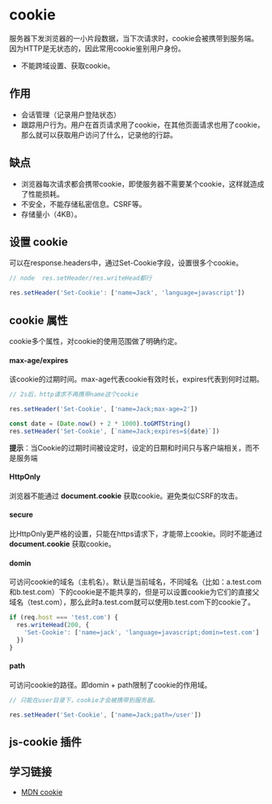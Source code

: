 # cookie

服务器下发浏览器的一小片段数据，当下次请求时，cookie会被携带到服务端。因为HTTP是无状态的，因此常用cookie鉴别用户身份。

- 不能跨域设置、获取cookie。

## 作用

- 会话管理（记录用户登陆状态）
- 跟踪用户行为。用户在首页请求用了cookie，在其他页面请求也用了cookie，那么就可以获取用户访问了什么，记录他的行踪。

## 缺点

- 浏览器每次请求都会携带cookie，即使服务器不需要某个cookie，这样就造成了性能损耗。
- 不安全，不能存储私密信息。CSRF等。
- 存储量小（4KB）。

## 设置 cookie

可以在response.headers中，通过Set-Cookie字段，设置很多个cookie。

``` js
// node  res.setHeader/res.writeHead都行

res.setHeader('Set-Cookie': ['name=Jack', 'language=javascript'])
```

## cookie 属性

cookie多个属性，对cookie的使用范围做了明确约定。

#### max-age/expires

该cookie的过期时间。max-age代表cookie有效时长，expires代表到何时过期。

``` js
// 2s后，http请求不再携带name这个cookie

res.setHeader('Set-Cookie', ['name=Jack;max-age=2'])

const date = (Date.now() + 2 * 1000).toGMTString()
res.setHeader('Set-Cookie', [`name=Jack;expires=${date}`])
```
**提示**：当Cookie的过期时间被设定时，设定的日期和时间只与客户端相关，而不是服务端
#### HttpOnly

浏览器不能通过 **document.cookie** 获取cookie。避免类似CSRF的攻击。

#### secure

比HttpOnly更严格的设置，只能在https请求下，才能带上cookie。同时不能通过 **document.cookie** 获取cookie。

#### domin

可访问cookie的域名（主机名）。默认是当前域名，不同域名（比如：a.test.com和b.test.com）下的cookie是不能共享的，但是可以设置cookie为它们的直接父域名（test.com），那么此时a.test.com就可以使用b.test.com下的cookie了。

``` js
if (req.host === 'test.com') {
  res.writeHead(200, {
    'Set-Cookie': ['name=jack', 'language=javascript;domin=test.com']
  })
}
```

#### path

可访问cookie的路径。即domin + path限制了cookie的作用域。

``` js
// 只能在user目录下，cookie才会被携带到服务器。

res.setHeader('Set-Cookie', ['name=Jack;path=/user'])
```







## js-cookie 插件



## 学习链接

- [MDN cookie](https://developer.mozilla.org/zh-CN/docs/Web/HTTP/Cookies)
